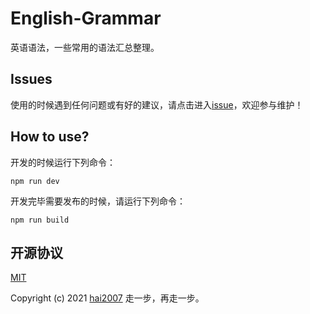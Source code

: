 # English-Grammar
英语语法，一些常用的语法汇总整理。


## Issues
使用的时候遇到任何问题或有好的建议，请点击进入[issue](https://github.com/knowpedia/English-Grammar/issues)，欢迎参与维护！

## How to use?

开发的时候运行下列命令：

```
npm run dev
```

开发完毕需要发布的时候，请运行下列命令：

```
npm run build
```

开源协议
---------------------------------------
[MIT](https://github.com/knowpedia/English-Grammar/blob/master/LICENSE)

Copyright (c) 2021 [hai2007](https://hai2007.gitee.io/sweethome/) 走一步，再走一步。
